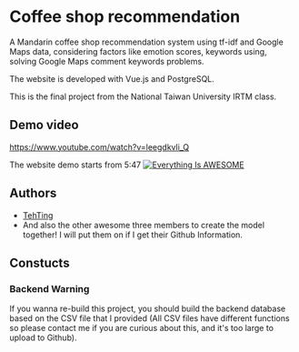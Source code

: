 # Coffee shop recommendation
A Mandarin coffee shop recommendation system using tf-idf and Google Maps data, considering factors like emotion scores, keywords using, solving Google Maps comment keywords problems.

The website is developed with Vue.js and PostgreSQL.

This is the final project from the National Taiwan University IRTM class.


## Demo video
https://www.youtube.com/watch?v=leegdkvli_Q

The website demo starts from 5:47
[![Everything Is AWESOME](https://i.imgur.com/99JkqDa.png)](https://www.youtube.com/watch?v=leegdkvli_Q-Y "Everything Is AWESOME")

## Authors
- [TehTing](https://github.com/TehTing)
- And also the other awesome three members to create the model together! I will put them on if I get their Github Information.

## Constucts

### Backend Warning
If you wanna re-build this project, you should build the backend database based on the CSV file that I provided (All CSV files have different functions so please contact me if you are curious about this, and it's too large to upload to Github).

